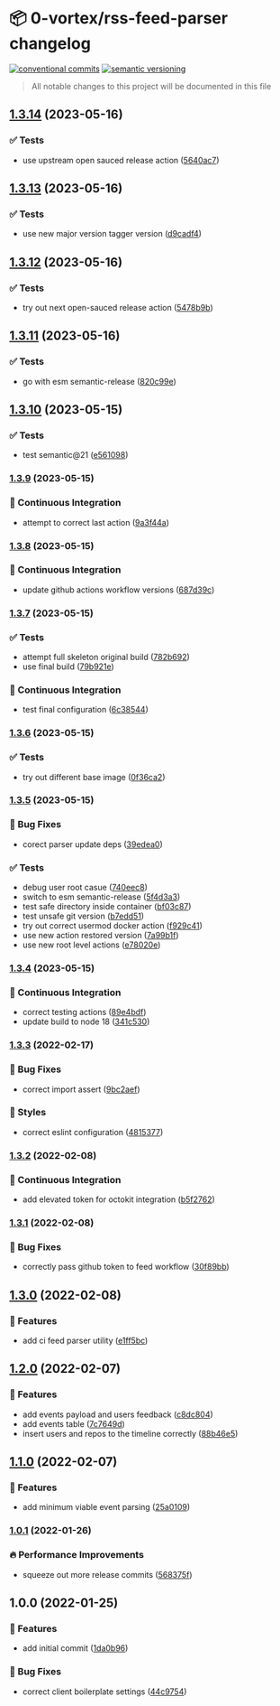 # 📦 0-vortex/rss-feed-parser changelog

[![conventional commits](https://img.shields.io/badge/conventional%20commits-1.0.0-yellow.svg)](https://conventionalcommits.org)
[![semantic versioning](https://img.shields.io/badge/semantic%20versioning-2.0.0-green.svg)](https://semver.org)

> All notable changes to this project will be documented in this file

## [1.3.14](https://github.com/0-vortex/rss-feed-parser/compare/v1.3.13...v1.3.14) (2023-05-16)


### ✅ Tests

* use upstream open sauced release action ([5640ac7](https://github.com/0-vortex/rss-feed-parser/commit/5640ac767f4bdbcccfcff7c7235d9bad1620950e))

## [1.3.13](https://github.com/0-vortex/rss-feed-parser/compare/v1.3.12...v1.3.13) (2023-05-16)


### ✅ Tests

* use new major version tagger version ([d9cadf4](https://github.com/0-vortex/rss-feed-parser/commit/d9cadf495c76e57d08e145a43b0472f06aeae4d7))

## [1.3.12](https://github.com/0-vortex/rss-feed-parser/compare/v1.3.11...v1.3.12) (2023-05-16)


### ✅ Tests

* try out next open-sauced release action ([5478b9b](https://github.com/0-vortex/rss-feed-parser/commit/5478b9b174e3e009c7220c9a0018bbdb43e26fa2))

## [1.3.11](https://github.com/0-vortex/rss-feed-parser/compare/v1.3.10...v1.3.11) (2023-05-16)


### ✅ Tests

* go with esm semantic-release ([820c99e](https://github.com/0-vortex/rss-feed-parser/commit/820c99e5da4cdf9db7bea354b7dceddffdb95c3d))

## [1.3.10](https://github.com/0-vortex/rss-feed-parser/compare/v1.3.9...v1.3.10) (2023-05-15)


### ✅ Tests

* test semantic@21 ([e561098](https://github.com/0-vortex/rss-feed-parser/commit/e561098caad6b1a29f3477e6da7aff7e607b12de))

### [1.3.9](https://github.com/0-vortex/rss-feed-parser/compare/v1.3.8...v1.3.9) (2023-05-15)


### 🔁 Continuous Integration

* attempt to correct last action ([9a3f44a](https://github.com/0-vortex/rss-feed-parser/commit/9a3f44aa983557666b84b2d88a395a74be3a61cd))

### [1.3.8](https://github.com/0-vortex/rss-feed-parser/compare/v1.3.7...v1.3.8) (2023-05-15)


### 🔁 Continuous Integration

* update github actions workflow versions ([687d39c](https://github.com/0-vortex/rss-feed-parser/commit/687d39c73c6876b4752e9de46bd5b9cd0b77a2d8))

### [1.3.7](https://github.com/0-vortex/rss-feed-parser/compare/v1.3.6...v1.3.7) (2023-05-15)


### ✅ Tests

* attempt full skeleton original build ([782b692](https://github.com/0-vortex/rss-feed-parser/commit/782b6922308aecaa38cab9e0c3c10b6bf33c2486))
* use final build ([79b921e](https://github.com/0-vortex/rss-feed-parser/commit/79b921ebc2cb64c22ae9506b7cb834d1c1de006c))


### 🔁 Continuous Integration

* test final configuration ([6c38544](https://github.com/0-vortex/rss-feed-parser/commit/6c385441463553bd8379d3a30cc25aef608fb680))

### [1.3.6](https://github.com/0-vortex/rss-feed-parser/compare/v1.3.5...v1.3.6) (2023-05-15)


### ✅ Tests

* try out different base image ([0f36ca2](https://github.com/0-vortex/rss-feed-parser/commit/0f36ca2b86915e78a9eecbed711b484a7df02829))

### [1.3.5](https://github.com/0-vortex/rss-feed-parser/compare/v1.3.4...v1.3.5) (2023-05-15)


### 🐛 Bug Fixes

* corect parser update deps ([39edea0](https://github.com/0-vortex/rss-feed-parser/commit/39edea09c76409e5934cc144723317634f6bfaca))


### ✅ Tests

* debug user root casue ([740eec8](https://github.com/0-vortex/rss-feed-parser/commit/740eec84bb68eb97202dd50e5bc6a90015a5fe43))
* switch to esm semantic-release ([5f4d3a3](https://github.com/0-vortex/rss-feed-parser/commit/5f4d3a3ab41c5a032b73a2ca4865defcb6aff9d2))
* test safe directory inside container ([bf03c87](https://github.com/0-vortex/rss-feed-parser/commit/bf03c876bfec7ae52d069df17d575e104d83443c))
* test unsafe git version ([b7edd51](https://github.com/0-vortex/rss-feed-parser/commit/b7edd515b5861db73ac33a0e083c5b16d74c326f))
* try out correct usermod docker action ([f929c41](https://github.com/0-vortex/rss-feed-parser/commit/f929c41f1522265d60b99ed0d31251f7b191e459))
* use new action restored version ([7a99b1f](https://github.com/0-vortex/rss-feed-parser/commit/7a99b1f95115bf117f1385f2ad62203f55b91a96))
* use new root level actions ([e78020e](https://github.com/0-vortex/rss-feed-parser/commit/e78020ee9e0eb1dbb55017a83c8344bc34ed19e6))

### [1.3.4](https://github.com/0-vortex/rss-feed-parser/compare/v1.3.3...v1.3.4) (2023-05-15)


### 🔁 Continuous Integration

* correct testing actions ([89e4bdf](https://github.com/0-vortex/rss-feed-parser/commit/89e4bdf55acaf3420fa4c52174d7a362170e149d))
* update build to node 18 ([341c530](https://github.com/0-vortex/rss-feed-parser/commit/341c530f1900eca0b84aa8a41a10a4ae7e063253))

### [1.3.3](https://github.com/0-vortex/rss-feed-parser/compare/v1.3.2...v1.3.3) (2022-02-17)


### 🐛 Bug Fixes

* correct import assert ([9bc2aef](https://github.com/0-vortex/rss-feed-parser/commit/9bc2aeff411723516f307570ebff20250ff2e962))


### 🎨 Styles

* correct eslint configuration ([4815377](https://github.com/0-vortex/rss-feed-parser/commit/4815377adafe5d2d82f4bf330e4f66d2e23a008a))

### [1.3.2](https://github.com/0-vortex/rss-feed-parser/compare/v1.3.1...v1.3.2) (2022-02-08)


### 🔁 Continuous Integration

* add elevated token for octokit integration ([b5f2762](https://github.com/0-vortex/rss-feed-parser/commit/b5f276203745c480b6e538494e63750989c272b0))

### [1.3.1](https://github.com/0-vortex/rss-feed-parser/compare/v1.3.0...v1.3.1) (2022-02-08)


### 🐛 Bug Fixes

* correctly pass github token to feed workflow ([30f89bb](https://github.com/0-vortex/rss-feed-parser/commit/30f89bb703e805d700d480653384f96119738bf3))

## [1.3.0](https://github.com/0-vortex/rss-feed-parser/compare/v1.2.0...v1.3.0) (2022-02-08)


### 🍕 Features

* add ci feed parser utility ([e1ff5bc](https://github.com/0-vortex/rss-feed-parser/commit/e1ff5bc6276c1292b87d9262a7ea4bd8e7c2cb74))

## [1.2.0](https://github.com/0-vortex/rss-feed-parser/compare/v1.1.0...v1.2.0) (2022-02-07)


### 🍕 Features

* add events payload and users feedback ([c8dc804](https://github.com/0-vortex/rss-feed-parser/commit/c8dc80472e47274208bae97c6937a1e25ef10dc9))
* add events table ([7c7649d](https://github.com/0-vortex/rss-feed-parser/commit/7c7649dd64956e71c947028054d36e228eb0bce3))
* insert users and repos to the timeline correctly ([88b46e5](https://github.com/0-vortex/rss-feed-parser/commit/88b46e56e9ff0f046345783b1ecc181d106c7fda))

## [1.1.0](https://github.com/0-vortex/rss-feed-parser/compare/v1.0.1...v1.1.0) (2022-02-07)


### 🍕 Features

* add minimum viable event parsing ([25a0109](https://github.com/0-vortex/rss-feed-parser/commit/25a01097f50e77ab37ea86cc0147246ce84265d3))

### [1.0.1](https://github.com/0-vortex/rss-feed-parser/compare/v1.0.0...v1.0.1) (2022-01-26)


### 🔥 Performance Improvements

* squeeze out more release commits ([568375f](https://github.com/0-vortex/rss-feed-parser/commit/568375f04429c5aea3d95f60de599760521e3169))

## 1.0.0 (2022-01-25)


### 🍕 Features

* add initial commit ([1da0b96](https://github.com/0-vortex/rss-feed-parser/commit/1da0b96edf717fb186d7511824b606aaafb30b3e))


### 🐛 Bug Fixes

* correct client boilerplate settings ([44c9754](https://github.com/0-vortex/rss-feed-parser/commit/44c9754f92b9382426d77e565f5363b7ebc9f943))
